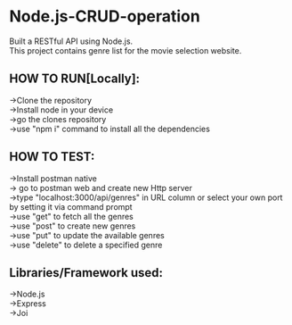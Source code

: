 # Node.js-CRUD-operation
Built a RESTful API using Node.js.  
This project contains genre list for the movie selection website.  

HOW TO RUN[Locally]:  
-
->Clone the repository  
->Install node in your device  
->go the clones repository  
->use "npm i" command to install all the dependencies 

HOW TO TEST:  
-
->Install postman native  
-> go to postman web and create new Http server  
->type "localhost:3000/api/genres" in URL column or select your own port by setting it via command prompt  
->use "get" to fetch all the genres  
->use "post" to create new genres  
->use "put" to update the available genres  
->use "delete" to delete a specified genre  

 Libraries/Framework used:  
 -
 ->Node.js  
 ->Express     
 ->Joi  


